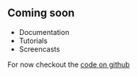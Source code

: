 ## Coming soon

* Documentation
* Tutorials
* Screencasts

For now checkout the [code on github](https://github.com/assemblyline)
